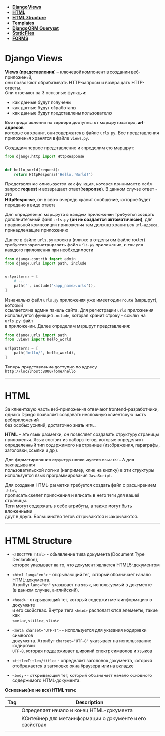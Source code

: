 <!-- TOC -->
* [**Django Views**](#django-views)
* [**HTML**](#html)
* [**HTML Structure**](#html-structure)
* [**Templates**](#templates)
* [**Django ORM Queryset**](#django-orm-queryset)
* [**StaticFiles**](#staticfiles)
* [**FORMS**](#forms)
<!-- TOC -->

# **Django Views**

**Views (представления)** – ключевой компонент в создании веб-приложений,       
они позволяют обрабатывать HTTP-запросы и возвращать HTTP-ответы.     
Они отвечают за 3 основные функции: 
* как данные будут получены
* как данные будут обработаны
* как данные будут представлены пользователю


Все представления на сервере доступны от маршрутизатора, **url-адресов**       
которые он хранит, они содержатся в файле `urls.py`. Все представления      
приложения хранятся в файле `views.py`.      

Создадим первое представление и определим его маршрут:

```python
from django.http import HttpResponse


def hello_world(request):
    return HttpResponse('Hello, World!')
```

Представление описывается как функция, которая принимает в себя     
запрос **request** и возвращает ответ(**response**). В данном случае ответ - это      
**HttpResponse**, он в свою очередь хранит сообщение, которое будет        
передано в виде ответа         

Для определения маршрута в каждом приложении требуется создать       
дополнительный файл `urls.py` **(он не создается автоматически)**, для        
правильной композиции приложения там должны храниться `url-адреса`,        
принадлежащие приложению        


Далее в файле `urls.py` проекта (или же в отдельном файле router)                                                 
требуется зарегистрировать файл `urls.py` приложения, и так для                                             
каждого приложения при необходимости                                            


```python
from django.contrib import admin
from django.urls import path, include


urlpatterns = [
    # ...
    path('', include('<app_name>.urls')),
]
```

Изначально файл `urls.py` приложения уже имеет один `route` (маршрут), который        
ссылается на админ панель сайта. Для регистрации `urls` приложения       
используется функция `include`, которая хранит строку - ссылку на `urls.py`-файл      
в приложении. Далее определим маршрут представления:       

```python
from django.urls import path
from .views import hello_world

urlpatterns = [
    path('hello/', hello_world),
]
```

Теперь представление доступно по адресу
`http://localhost:8000/home/hello`

---

# **HTML**

За клиентскую часть веб-приложения отвечают frontend-разработчики,          
однако Django позволяет создавать несложную клиентскую часть вебприложений         
без особых усилий, достаточно знать `HTML`.       


**HTML** – это язык разметки, он позволяет создавать структуру страницы          
приложения. Язык состоит из набора тегов, которые определяют        
определенный тип содержимого на странице (изображения, параграфы,         
заголовки, ссылки и др.).           


Для форматирования структур используется язык `CSS`. А для закладывания        
пользовательской логики (например, клик на кнопку) в эти структуры        
используется язык программирования `JavaScript`.          


Для создания HTML-разметки требуется создать файл с расширением `.html`,            
прописать скелет приложения и вписать в него теги для вашей страницы.         
Теги могут содержать в себе атрибуты, а также могут быть вложенными         
друг в друга. Большинство тегов открываются и закрываются.              


---

# **HTML Structure**

* `<!DOCTYPE html>` - объявление типа документа (Document Type Declaration),           
которое указывает на то, что документ является HTML5-документом          

* `<html lang="en">` - открывающий тег, который обозначает начало HTML-документа.         
Атрибут `lang="en"` указывает на язык, используемый в документе            
(в данном случае, английский).      


* `<head>` - открывающий тег, который содержит метаинформацию о документе     
и его свойствах. Внутри тега `<head>` располагаются элементы, такие как         
`<meta>`, `<title>`, `<link>`


* `<meta charset="UTF-8">` - используется для указания кодировки символов       
документа. Атрибут `charset="UTF-8"` указывает на использование кодировки       
`UTF-8`, которая поддерживает широкий спектр символов и языков          


* `<title>Title</title>` - определяет заголовок документа, который         
отображается в заголовке окна браузера или на вкладке      


* `<body>` - открывающий тег, который обозначает начало основного        
содержимого HTML-документа.          


**Основные(но не все) HTML теги:**


| Tag                                                 | Description                                                                                                        |
|-----------------------------------------------------|--------------------------------------------------------------------------------------------------------------------|
| <html>                                              | Определяет начало и конец HTML-документа                                                                           |
| <head>                                              | КОнтейнер для метаинформации о документе и его свойствах                                                           |
| <title>                                             | Определяет заголовок документа, отображаемый в браузере                                                            |
| <meta>                                              | Устанавливает метаданные о документе, такие как кодировка                                                          |
| <body>                                              | Определяет основное содержимое HTML-документа                                                                      |
| <h1>, <h2>, <h3>,<br/><h4>, <h5>, <h6>              | Заголовки разных уровней. Чем меньше цифра, тем больше шрифт.<br/>Заголовой первого уровня может быть только один. |
| <p>                                                 | Параграф текста(обычно туда улетают разные небольшие абзацы и прочее)                                              |
| <a>                                                 | Создаёт гиперссылку на другую страницу, или сторонний адрес                                                        |
| <img>                                               | Вставляет изображение. Можно так же указывать значение по умолчанию, если картинка не может быть вставлена         |
| <ul>, <ol>, <li>                                    | СОздание неупорядоченного(маркированного) и упорялоченного (нумерованного)<br/>списков                             |
| <table>, <tr>, <th>, <td>                           | Создание таблицы и её элементов. (Строки(tr), столбцы(th) и ячейки(td))                                            |
| <form>, <input>, <textarea>,<br/><select>, <button> | Создание формы и её элементов (поля ввода, поле текста, выбор из списка, кнопки)                                   |
| <div>, <span>                                       | Контейнерные элементы для группировки и стилизации содержимого                                                     |
| <strong>, <b>                                       | Выделение текста жирным шрифтом                                                                                    |
| <em>, <i>                                           | Курсивное выделение текста                                                                                         |
| <br>                                                | Перенос строки                                                                                                     |
| <hr>                                                | Горизонтальная линия                                                                                               |


---

# **Templates**

**Шаблоны (templates)** – это страницы приложения, они позволяют отделять и           
манипулировать логикой отображения информации на странице.          

Шаблоны пишутся с помощью Django-шаблонизатора. Шаблонизатор позволяет        
совмещать **HTML** и **Python-код** для манипулирования вашей страницей. Все         
шаблоны хранятся в папке **templates**, которая создаётся в каталоге вашего       
проекта. Для того, чтобы Django проект видел ваши шаблоны, требуется в        
список ключа `DIRS` добавить название папки с шаблонами.


Давайте создадим представление, которое позволит рендерить шаблон(**HTML**) и
выводить данные из представления:

```python
# apps.todo.views
from django.shortcuts import render


def hello_page(request):
    context = {
      "welcome_message": "Hello from the first View!!!",
    }
    
    return render(request, "home.html", context=context)
```

С помощью функции `render` мы можем выбрать шаблон из каталога       
`templates` и данные в виде словаря, которые получает шаблон. Функция        
`render` принимает `request` для того, чтобы выстроить ответ от пришедшего          
запроса. Запрос высылается при переходе на маршрут к нашему представлению             


Далее получим данные в шаблоне:

```html
<!--templates.main.html-->
<!DOCTYPE html>
<html lang="en">
<head>
    {% load static %}
    <meta charset="UTF-8">
    <link rel="stylesheet" href="{% static 'todo/css/styles.css' %}">
    <link rel="stylesheet" href="{% static 'todo/css/tasks.css' %}">
    <link rel="stylesheet" href="{% static 'todo/css/task_form.css' %}">
    <link rel="stylesheet" href="{% static 'todo/css/task_info.css' %}">
    <link href="https://cdn.jsdelivr.net/npm/bootstrap@5.0.2/dist/css/bootstrap.min.css" rel="stylesheet"
          integrity="sha384-EVSTQN3/azprG1Anm3QDgpJLIm9Nao0Yz1ztcQTwFspd3yD65VohhpuuCOmLASjC" crossorigin="anonymous">
    <script src="https://cdn.jsdelivr.net/npm/bootstrap@5.0.2/dist/js/bootstrap.bundle.min.js"
            integrity="sha384-MrcW6ZMFYlzcLA8Nl+NtUVF0sA7MsXsP1UyJoMp4YLEuNSfAP+JcXn/tWtIaxVXM"
            crossorigin="anonymous"></script>
    <title>{% block title %}{% endblock %}</title>
</head>
<body>
<div class="container">
    <nav class="navbar navbar-expand-lg navbar-light bg-light">
        <div class="container-fluid">
            <a class="navbar-brand" href="#">MyApp</a>
            <button class="navbar-toggler" type="button" data-bs-toggle="collapse"
                    data-bs-target="#navbarSupportedContent" aria-controls="navbarSupportedContent"
                    aria-expanded="false" aria-label="Toggle navigation">
                <span class="navbar-toggler-icon"></span>
            </button>
            <div class="collapse navbar-collapse" id="navbarSupportedContent">
                <ul class="navbar-nav me-auto mb-2 mb-lg-0">
                    <li class="nav-item">
                        <a class="nav-link active" aria-current="page" href="#">Home</a>
                    </li>
                    <li class="nav-item">
                        <a class="nav-link" href="#">Profile</a>
                    </li>
                    <li class="nav-item dropdown">
                        <a class="nav-link dropdown-toggle" href="#" id="navbarDropdown" role="button"
                           data-bs-toggle="dropdown" aria-expanded="false">
                            Tasks
                        </a>
                        <ul class="dropdown-menu" aria-labelledby="navbarDropdown">
                            <li><a class="dropdown-item" href="#">All</a></li>
                            <li><a class="dropdown-item" href="#">Subtasks</a></li>
                            <li>
                                <hr class="dropdown-divider">
                            </li>
                            <li><a class="dropdown-item" href="#">Board</a></li>
                        </ul>
                    </li>
                    <li class="nav-item">
                        <a class="nav-link" href="#" tabindex="-1">Add Task</a>
                    </li>
                </ul>
                <form class="d-flex">
                    <input class="form-control me-2" type="search" placeholder="Search" aria-label="Search">
                    <button class="btn btn-outline-success" type="submit">Search</button>
                </form>
            </div>
        </div>
    </nav>
    {% block content %}
    {% endblock %}
</div>
</body>
</html>
```

Если вдруг вопросы о том, а шо за тэги у нас есть вообще? Вот:

| Tag           | Description                                                                                       |
|---------------|---------------------------------------------------------------------------------------------------|
| {% for %}     | Итерация по элементам списка, или QuerySet                                                        |
| {% endfor %}  | Завершение блока цикла                                                                            |
| {% if %}      | Условное выполнение блока кода                                                                    |
| {% else %}    | Альтернативный блок кода, выполняющийся<br/>при отрицательном условии в {% if %}                  |
| {% elif %}    | Альтернативное условие проверки в блоке {% if %}                                                  |
| {% endif %}   | Завершение блока {% if %}                                                                         |
| {% include %} | Включение другого шаблона в текущий                                                               |
| {% block %}   | Определение блока кода, который может быть выполнен<br/>и так же переопределён в дочернем шаблоне |
| {% extends %} | Наследование одного, или нескольких шаблонов от другого, родительского                            |
| {% load %}    | Загрузка и использование других, доп фильтров и тегов                                             |
| {% url %}     | Создание url-адреса на основе имени маршрута                                                      |
| {% with %}    | Создание переменной с ограниченной областью видимости                                             |
| {% comment %} | Коммент                                                                                           |

---

# **Django ORM Queryset**

Django ORM предоставляет с помощью атрибута `objects` (менеджера моделей)           
удобную выборку объектов из вашей БД, он содержит несколько основных методов:        

```python
all_objects = YourModel.objects.all()  # выборка всех записей из таблицы
```

```python
filtered_objects = YourModel.objects.filter(field=value)  # выборка записей с определённым значением поля
```

```python
one_object = YourModel.objects.get(field=value)  # используется для выборки одной записи с
# определённым значением поля, если записей с
# таким условием несколько, будет получена первая
# лучше использовать метод get_object_or_404
```

```python
excluded_objects = YourModel.objects.exclude(field=value)  # позволяет исключить
# определенные записи по значению
# поля
```

```python
sorted_objects = YourModel.objects.order_by('field')  # позволяет отсортировать выборку
# из таблицы
```

```python
from django.db.models import Q
from your_app.models import YourModel


objects = YourModel.objects.filter(Q(field=value) | Q(field=value))

# Q позволяет добавить оператор или (|), и (&)
```


Помимо выборки, с помощью `.save()` можно сохранить запись, `.delete()` -
удалить, `create()` - создать.         


Попробуем вывести все новости из таблицы на сайт:

```python
# apps.todo.views
from django.shortcuts import render


def get_all_tasks(request):
    tasks = Task.objects.all()

    content = {
        "tasks": tasks,
    }

    return render(
        request=request,
        template_name='todo/all_todos.html',
        context=content
    )
```

```html
<!--templates/todo/all_todos.html-->
{% extends 'main.html' %}

{% block title %}
    All Tasks
{% endblock %}

{% block content %}
    <div class="todos">
        {% for task in tasks %}
            <div class="task">
                <h2>title: {{ task.title }}</h2>
                <h4>category: {{ task.category }}</h4>
                <h4>status: <b>{{ task.status }}</b></h4>
                <p><b>description: </b>{{ task.description }}</p>
                <h4>creator: {{ task.creator }}</h4>
                <h4>date started: {{ task.date_started }}</h4>
                <h4>deadline: {{ task.deadline }}</h4>
            </div>
        {% endfor %}
    </div>
{% endblock %}

```

```python
# apps.todo.urls
from django.urls import path

from apps.todo.views import get_all_tasks

app_name = 'todos'


urlpatterns = [
    path("", get_all_tasks, name='all-tasks'),
]
```
И наш `router`:
```python
# apps.router
from django.urls import path, include


urlpatterns = [
    path("tasks/", include('apps.todo.urls')),
]

```

---

# **StaticFiles**

Файлы, которые в процессе вашего приложения никогда не изменятся       
являются `Static files` (статическими файлами). Это могут быть         
изображения, `.css` файлы, `.js` файлы и др., которые связаны с внешним           
видом и функциональностью веб-приложения.     


Для того, чтобы использовать такие файлы требуется создать папку `static`
в каталоге приложения и подключить её в настройках проекта:

```python
# settings.py
STATIC_URL = "/static/"
STATIC_ROOT = os.path.join(BASE_DIR, 'static/')


MEDIA_ROOT = os.path.join(BASE_DIR, "media")
MEDIA_URL = "/media/"
```

После этой махинации, чтобы на стороне браузера ваша статика так же была                                           
видна, необходимо добавить её к урлам:                                              

```python
# app.urls.py
urlpatterns = [
    path("admin/", admin.site.urls),
    path("", include("apps.router")),
]

urlpatterns += static(settings.STATIC_URL, document_root=settings.STATIC_ROOT)  # new
urlpatterns += static(settings.MEDIA_URL, document_root=settings.MEDIA_ROOT)  # new

# new
if settings.DEBUG:
    import debug_toolbar

    urlpatterns = [
        path('__debug__/', include(debug_toolbar.urls)),
    ] + urlpatterns

```

Для того, чтобы по иерархии не было конфликтов, если вдруг вы будите создавать                                           
файлы с одинаковым названием, просто в разных приложениях, необходимо в папке `static`                                     
создавать папку с названием самого приложения, а в ней уже дополнительно три папки:                                     

* `css`
* `js`
* `img`

Стандартная структура будет выглядеть так:                                           
```
<app_name> |
           | static |
                    | <app_name> |
                                 | css
                                 | js
                                 | img
```

```html
<!--templates/todo/all_todos.html-->
{% extends 'main.html' %}
{% load static %} <!-- NEW -->

{% block title %}
    All Tasks
{% endblock %}

{% block content %}
    <link rel="stylesheet" href="{% static 'todo/css/tasks.css' %}">  <!-- NEW -->
    <div class="todos">
        {% for task in tasks %}
            <div class="task">
                <h2>title: {{ task.title }}</h2>
                <h4>category: {{ task.category }}</h4>
                <h4>status: <b>{{ task.status }}</b></h4>
                <p><b>description: </b>{{ task.description }}</p>
                <h4>creator: {{ task.creator }}</h4>
                <h4>date started: {{ task.date_started }}</h4>
                <h4>deadline: {{ task.deadline }}</h4>
            </div>
        {% endfor %}
    </div>
{% endblock %}

```

И напишем стилей в самом CSS:

```css
/*apps.todo.static.todo.css.styles.css*/
body {
    background: #b2e5af;
}

.container {
    max-width: 1440px;
    margin: 0 auto;
}
```

```css
/*apps.todo.static.todo.css.tasks.css*/
.todos {
    display: flex;
    flex-wrap: wrap;
    gap: 20px;
    justify-content: center;
    margin-top: 30px;
}

.task {
    width: 100%;
    height: 100%;
    box-sizing: border-box;
    border: 1px solid #2ECC71;
    padding: 10px;
    border-radius: 5px;
    box-shadow: 0 0 10px rgba(46, 204, 113, 0.5);
    background-color: #ecf0f1;
}

.task h2, .task h4, .task p {
    margin: 5px 0;
}

.task h4 {
    color: #16a085;
}

.task h4 b {
    color: chocolate;
}


.task p {
    color: #34495e;
}


.task h4[style*="color: chocolate"] {
    color: #e67e22;
}

.task-link {
    display: flex;
    text-decoration: none;
    color: inherit;
    width: 300px;
    margin-bottom: 20px;
}

.task-link:hover {
    background-color: #dfe6e9; /* Светлый фон при наведении */
    border-color: #27ae60; /* Темно-зеленая граница при наведении */
}

.task-link:hover h2 {
    color: #27ae60;
}
```
---

# **FORMS**

`Django` предоставляет специальные возможности для создания форм на         
странице, которые можно использовать многократно в разных местах, они            
упрощают валидацию данных, помогают связывать формы с моделями и            
многое другое. Создание форм происходит в приложении и файле `forms.py`         
Создадим форму создания новой задачи      


```python
# apps.todo.forms.py
from django.contrib.auth.models import User
from django.forms import fields, widgets, ModelForm
from django.forms import ModelChoiceField

from apps.todo.models import (
    Task,
    SubTask,
    Category,
    Status,
)


class CreateTaskForm(ModelForm):

    title = fields.CharField(max_length=25)
    description = fields.CharField(max_length=1500, widget=fields.Textarea)
    creator = ModelChoiceField(queryset=User.objects.all())
    category = ModelChoiceField(queryset=Category.objects.all(), required=False)
    status = ModelChoiceField(queryset=Status.objects.all())

    date_started = fields.DateField(widget=widgets.DateInput(attrs={'type': 'date'}))
    deadline = fields.DateField(widget=widgets.DateInput(attrs={'type': 'date'}))
    updated_at = fields.DateTimeField(widget=widgets.DateTimeInput(attrs={'type': 'datetime-local'}), required=False)
    deleted_at = fields.DateTimeField(widget=widgets.DateTimeInput(attrs={'type': 'datetime-local'}), required=False)

    class Meta:
        model = Task
        fields = '__all__'

```

Создание формы схоже на создание модели, тут так же имеются поля, которые                                              
хранятся в модуле `fields`. Так же, если какое-то поле должно быть                                                     
выпадающим списком, в котором будут данные из присоединённой таблицы, нужно                                                   
использовать класс `ModelChoiceField`, в котором прописывать `queryset` тех                                               
данных, которые должны будут отображаться.                                         
`widget` помогают определить, как именно конкретное поле должно быть отображено                                             
в браузере (HTML странице)                                                                    

Каждое поле формы (`Field`) в `Django` может быть связано с виджетом, который                                                                     
управляет следующими аспектами:                                                                    

**HTML-представление поля**: Виджет определяет **HTML-код**, который будет использоваться                                                                    
для отображения поля формы. Например, для текстового поля (`CharField`) это может                                                                     
быть `<input type="text">`, а для поля выбора (`ChoiceField`) - `<select>`.                                                                    

**Атрибуты HTML-элементов**: Виджеты позволяют определять дополнительные HTML-атрибуты                                                                     
для поля, такие как `class`, `id`, `style`, `placeholder` и т.д.                                                                    

Обработка данных на стороне клиента: Некоторые виджеты могут включать `JavaScript`                                                                    
для добавления интерактивных функций, таких как календари для выбора даты или                                                                     
слайдеры для числовых значений.                                                                     

Виджеты могут быть использованы в формах двумя основными способами:                                                                     

1) Назначение виджета при определении поля формы:                                                  
```python
class MyForm(forms.Form):
    my_field = forms.CharField(widget=forms.Textarea)
# Здесь поле my_field будет отображаться как многострочное текстовое поле (<textarea>).
```

2) Изменение виджета для модельной формы:                                                
```python
class MyModelForm(ModelForm):
    class Meta:
        model = MyModel
        fields = ['my_field']
        widgets = {
            'my_field': forms.Textarea(attrs={'placeholder': 'Введите текст'})
        }

# В этом примере для поля my_field модели MyModel устанавливается многострочное
# текстовое поле с атрибутом placeholder.
```

В шаблоне мы создаём форму, которая дополнительно содержит кнопку             
`submit`. Если в форме указан атрибут `method`, тогда при нажатии на кнопку             
формы на сервер будет отправлен `post-запрос`      

```html
<!--templates/todo/create_task.html-->
{% extends 'main.html' %}
{% block title %}
    Create New Task
{% endblock %}

{% block content %}
    <div class="new-task-title">
        Create New Task
    </div>
    <div class="new-task-container">
        <form method="post">
            {% csrf_token %}

            <div class="mb-3">
                <label for="title" class="form-label">Title</label>
                <input type="text" class="form-control" id="title" name="title" maxlength="25" placeholder="Title">
            </div>

            <div class="mb-3">
                <label for="description" class="form-label">Description</label>
                <textarea class="form-control" id="description" name="description" maxlength="1500"
                          placeholder="Description"></textarea>
            </div>

            <div class="mb-3">
                <label for="creator" class="form-label">Creator</label>
                <select class="form-control" id="creator" name="creator">
                    <option value="" selected="">---</option>
                    {% for user in users %}
                        <option value="{{ user.id }}">{{ user.username }}</option>
                    {% endfor %}
                </select>
            </div>

            <div class="mb-3">
                <label for="category" class="form-label">Category</label>
                <select class="form-control" id="category" name="category">
                    <option value="" selected="">---</option> <!-- For optional category -->
                    {% for category in categories %}
                        <option value="{{ category.id }}">{{ category.name }}</option>
                    {% endfor %}
                </select>
            </div>

            <div class="mb-3">
                <label for="status" class="form-label">Status</label>
                <select class="form-control" id="status" name="status">
                    <option value="" selected="">---</option>
                    {% for status in statuses %}
                        <option value="{{ status.id }}">{{ status.name }}</option>
                    {% endfor %}
                </select>
            </div>

            <div class="mb-3">
                <label for="date_started" class="form-label">Date Started</label>
                <input type="date" class="form-control" id="date_started" name="date_started">
            </div>

            <div class="mb-3">
                <label for="deadline" class="form-label">Deadline</label>
                <input type="date" class="form-control" id="deadline" name="deadline">
            </div>

            <button type="submit" class="btn btn-primary">Create</button>
        </form>
    </div>
{% endblock %}
```

В представлении прописываем 2 варианта событий, если приходит `POST` запрос,          
тогда собираем данные с помощью `request.POST.get` (“Название             
атрибута”) и создаём новый объект задачи в БД, иначе же просто                
рендерим страницу.             
Для соединения формы с шаблоном передаем ее экземпляр в `context`         

```python
# apps.todo.views.py
from django.shortcuts import render, redirect

from news.forms import CreateNewsForm
from news.models import News


def create_new_task(request):
    users = User.objects.all()
    categories = Category.objects.all()
    statuses = Status.objects.all()

    if request.method == "POST":
        form = CreateTaskForm(request.POST)
        if form.is_valid():
            task_data = form.cleaned_data
            Task.objects.create(**task_data)
            return redirect('router:todos:all_tasks')

        context = {
            "form": form,
            "users": users,
            "categories": categories,
            "statuses": statuses
        }
    else:
        form = CreateTaskForm()
        context = {
            "form": form,
            "users": users,
            "categories": categories,
            "statuses": statuses
        }

    return render(
        request=request,
        template_name='todo/create_task.html',
        context=context
    )
```

ну и стилей накидаем, раз уж начали...:

```css
/*apps.todo.static.todo.css.task_form.css*/
.new-task-title {
    text-align: center;
    color: #2ECC71;
    font-size: 24px;
    font-weight: bold;
    margin-top: 30px;
    margin-bottom: 20px;
}

.new-task-container {
    border: 1px solid #2ECC71;
    padding: 20px;
    border-radius: 5px;
    box-shadow: 0 0 10px rgba(46, 204, 113, 0.5);
    background-color: #ecf0f1;
    width: 600px;
    margin: 50px auto auto;
}

.new-task-container input[type="text"],
.new-task-container input[type="date"],
.new-task-container input[type="datetime-local"],
.new-task-container textarea {
    width: 100%;
    padding: 8px;
    margin: 8px 0;
    display: inline-block;
    border: 1px solid #ccc;
    border-radius: 4px;
    box-sizing: border-box;
}

.new-task-container button {
    width: 100%;
    background-color: #2ECC71;
    color: white;
    padding: 14px 20px;
    margin: 8px 0;
    border: none;
    border-radius: 4px;
    cursor: pointer;
}

.new-task-container button:hover {
    background-color: #45a049;
}

.new-task-container label {
    margin-top: 10px;
    display: block;
}
```

Давайте так же создадим форму для обновления задачи через браузер!

Создадим новую форму:

```python
# apps.todo.forms.py
class TaskUpdateForm(ModelForm):

    class Meta:
        model = Task
        fields = ('title', 'description', 'category', 'status', 'updated_at',)
```

Теперь нам нужно создать новую вьюшку(отображение) - спец функцию, которая       
должна отработать при триггере какого-то из эндпоинтов:

```python
# apps.todo.views.py
def update_task(request, task_id):
    task = get_object_or_404(Task, id=task_id)
    categories = Category.objects.all()
    statuses = Status.objects.all()

    if request.method == 'POST':
        form = TaskUpdateForm(request.POST, instance=task)

        if form.is_valid():
            form.save()
            return redirect('router:todos:all_tasks')

        context = {
            "form": form,
            "categories": categories,
            "statuses": statuses
        }

    else:
        form = TaskUpdateForm(instance=task)

        context = {
            "form": form,
            "categories": categories,
            "statuses": statuses
        }

    return render(
        request=request,
        template_name='todo/update_task.html',
        context=context
    )
```

После нужно создать вэб шаблон, в котором мы собственно всё это дело отобразим:

```html
<!--templates/todo/update_task.html-->
{% extends 'main.html' %}

{% block title %}
    Update task
{% endblock %}

{% block content %}
	<div class="new-task-title">
        Update Task
    </div>
    <div class="new-task-container">
        <form method="post">
            {% csrf_token %}

            <div class="mb-3">
                <label for="title" class="form-label">Title</label>
                <input type="text" class="form-control" id="title" name="title" maxlength="25" placeholder="Title">
            </div>

            <div class="mb-3">
                <label for="description" class="form-label">Description</label>
                <textarea class="form-control" id="description" name="description" maxlength="1500"
                          placeholder="Description"></textarea>
            </div>

            <div class="mb-3">
                <label for="category" class="form-label">Category</label>
                <select class="form-control" id="category" name="category">
                    <option value="" selected="">---</option> <!-- For optional category -->
                    {% for category in categories %}
                        <option value="{{ category.id }}">{{ category.name }}</option>
                    {% endfor %}
                </select>
            </div>

            <div class="mb-3">
                <label for="status" class="form-label">Status</label>
                <select class="form-control" id="status" name="status">
                    <option value="" selected="">---</option>
                    {% for status in statuses %}
                        <option value="{{ status.id }}">{{ status.name }}</option>
                    {% endfor %}
                </select>
            </div>

            <div class="mb-3">
                <label for="updated_at" class="form-label">Updated At</label>
                <input type="date" class="form-control" id="updated_at" name="updated_at">
            </div>

            <button type="submit" class="btn btn-primary">Update</button>
        </form>
    </div>
{% endblock %}
```

В конце это дело всё нужно скрепить, создав отдельный эндпоинт для этих действий:

```python
# apps.todo.urls.py
from django.urls import path

from apps.todo.views import (
    get_all_tasks,
    create_new_task,
    update_task,  # NEW
)

app_name = 'todos'


urlpatterns = [
    path("", get_all_tasks, name='all_tasks'),
    path("create/", create_new_task, name='create-task'),
    path("<int:task_id>/update/", update_task, name='update-task'),  # NEW
]

```

Остаётся дело за малым:                                                 

Добавить возможность получать определённую задачу                                            

```python
# apps.todo.views.py
def get_task_info_by_task_id(request, task_id):
    task = get_object_or_404(Task, id=task_id)

    context = {
        "task": task
    }

    return render(
        request=request,
        template_name='todo/task_info.html',
        context=context
    )
```

```html
<!--templates/todo/task_info.html-->
{% extends 'main.html' %}

{% block title %}
    {{ task.title }}
{% endblock %}

{% block content %}
    <div class="task-content">
        <div class="task-info">
            <h2>title: {{ task.title }}</h2>
            <h4>category: {{ task.category }}</h4>
            <h4>status: <b>{{ task.status }}</b></h4>
            <p><b>description: </b>{{ task.description }}</p>
            <h4>creator: {{ task.creator }}</h4>
            <h4>date started: {{ task.date_started }}</h4>
            <h4>deadline: {{ task.deadline }}</h4>
        </div>
        <div class="button-container">
            <button class="update-button"><a href="{% url 'router:todos:update-task' task.id %}">Update</a></button>
            <button class="delete-button"><a href="{% url 'router:todos:delete-task' task.id %}">Delete</a></button>
        </div>
    </div>
{% endblock %}
```

```css
/*apps.todo.static.todo.css.task_info.css*/
.task-content {
    display: flex;
    flex-direction: column;
    align-items: center;
    padding: 20px;
}

.task-info {
    border: 1px solid #2ECC71;
    padding: 20px;
    border-radius: 5px;
    box-shadow: 0 0 10px rgba(46, 204, 113, 0.5);
    background-color: #ecf0f1;
    margin-bottom: 20px;
    width: 100%;
    max-width: 600px; /* Максимальная ширина для больших экранов */
}

.button-container {
    display: flex;
    justify-content: center;
    gap: 10px; /* Добавляет пространство между кнопками */
}


.update-button, .delete-button {
    padding: 10px 15px;
    border-radius: 5px;
    cursor: pointer;
    font-weight: bold;
    background-color: transparent; /* Прозрачный фон */
    color: #34495e; /* Цвет текста */
    transition: background-color 0.3s ease;
}

.update-button {
    border: 2px solid #27ae60; /* Зеленая граница */
    box-shadow: 0 0 10px rgba(46, 204, 113, 0.5);
}

.update-button a {
    text-decoration: none;
    color: black;
}

.update-button a:hover {
    color: white;
}

.update-button:hover {
    background-color: #27ae60;
    color: white;
}

.delete-button {
    border: 2px solid #e74c3c; /* Красная граница */
    box-shadow: 0 0 10px rgba(231, 76, 60, 0.5);
}

.delete-button a {
    text-decoration: none;
    color: black;
}

.delete-button a:hover {
    color: white;
}

.delete-button:hover {
    background-color: #e74c3c;
    color: white;
}
```
```python
# apps.todo.urls.py
urlpatterns = [
    path("", get_all_tasks, name='all-tasks'),
    path("create/", create_new_task, name='create-task'),
    path("<int:task_id>/", get_task_info_by_task_id, name='task-detail'),  # NEW
]
```


Добавить овзможность в этой задаче редактировать её и удалять                                            

```python
# apps.todo.views.py
def update_task(request, task_id):
    task = get_object_or_404(Task, id=task_id)
    categories = Category.objects.all()
    statuses = Status.objects.all()

    if request.method == 'POST':
        form = TaskUpdateForm(request.POST, instance=task)

        if form.is_valid():
            form.save()
            return redirect('router:todos:all_tasks')

        context = {
            "form": form,
            "categories": categories,
            "statuses": statuses
        }

    else:
        form = TaskUpdateForm(instance=task)

        context = {
            "form": form,
            "categories": categories,
            "statuses": statuses
        }

    return render(
        request=request,
        template_name='todo/update_task.html',
        context=context
    )


def delete_task(request, task_id):
    task = get_object_or_404(Task, id=task_id)

    task.delete()
    return redirect('router:todos:all-tasks')
```

```html
<!--templates/todo/update_task.html-->
{% extends 'main.html' %}

{% block title %}
    Update task
{% endblock %}

{% block content %}
	<div class="new-task-title">
        Update Task
    </div>
    <div class="new-task-container">
        <form method="post">
            {% csrf_token %}

            <div class="mb-3">
                <label for="title" class="form-label">Title</label>
                <input type="text" class="form-control" id="title" name="title" maxlength="25" placeholder="Title">
            </div>

            <div class="mb-3">
                <label for="description" class="form-label">Description</label>
                <textarea class="form-control" id="description" name="description" maxlength="1500"
                          placeholder="Description"></textarea>
            </div>

            <div class="mb-3">
                <label for="category" class="form-label">Category</label>
                <select class="form-control" id="category" name="category">
                    <option value="" selected="">---</option> <!-- For optional category -->
                    {% for category in categories %}
                        <option value="{{ category.id }}">{{ category.name }}</option>
                    {% endfor %}
                </select>
            </div>

            <div class="mb-3">
                <label for="status" class="form-label">Status</label>
                <select class="form-control" id="status" name="status">
                    <option value="" selected="">---</option>
                    {% for status in statuses %}
                        <option value="{{ status.id }}">{{ status.name }}</option>
                    {% endfor %}
                </select>
            </div>

            <div class="mb-3">
                <label for="updated_at" class="form-label">Updated At</label>
                <input type="date" class="form-control" id="updated_at" name="updated_at">
            </div>

            <button type="submit" class="btn btn-primary">Update</button>
        </form>
    </div>
{% endblock %}
```


Ну и ссылками подвязать всё                                                   

```html
<!--templates/main.html-->
<!DOCTYPE html>
<html lang="en">
<head>
    {% load static %}
    <meta charset="UTF-8">
    <link rel="stylesheet" href="{% static 'todo/css/styles.css' %}">
    <link rel="stylesheet" href="{% static 'todo/css/tasks.css' %}">
    <link rel="stylesheet" href="{% static 'todo/css/task_form.css' %}">
    <link rel="stylesheet" href="{% static 'todo/css/task_info.css' %}">
    <link href="https://cdn.jsdelivr.net/npm/bootstrap@5.0.2/dist/css/bootstrap.min.css" rel="stylesheet"
          integrity="sha384-EVSTQN3/azprG1Anm3QDgpJLIm9Nao0Yz1ztcQTwFspd3yD65VohhpuuCOmLASjC" crossorigin="anonymous">
    <script src="https://cdn.jsdelivr.net/npm/bootstrap@5.0.2/dist/js/bootstrap.bundle.min.js"
            integrity="sha384-MrcW6ZMFYlzcLA8Nl+NtUVF0sA7MsXsP1UyJoMp4YLEuNSfAP+JcXn/tWtIaxVXM"
            crossorigin="anonymous"></script>
    <title>{% block title %}{% endblock %}</title>
</head>
<body>
<div class="container">
    <nav class="navbar navbar-expand-lg navbar-light bg-light">
        <div class="container-fluid">
            <a class="navbar-brand" href="{% url 'router:home' %}">MyApp</a>
            <button class="navbar-toggler" type="button" data-bs-toggle="collapse"
                    data-bs-target="#navbarSupportedContent" aria-controls="navbarSupportedContent"
                    aria-expanded="false" aria-label="Toggle navigation">
                <span class="navbar-toggler-icon"></span>
            </button>
            <div class="collapse navbar-collapse" id="navbarSupportedContent">
                <ul class="navbar-nav me-auto mb-2 mb-lg-0">
                    <li class="nav-item">
                        <a class="nav-link active" aria-current="page" href="{% url 'router:home' %}">Home</a>
                    </li>
                    <li class="nav-item">
                        <a class="nav-link" href="#">Profile</a>
                    </li>
                    <li class="nav-item dropdown">
                        <a class="nav-link dropdown-toggle" href="#" id="navbarDropdown" role="button"
                           data-bs-toggle="dropdown" aria-expanded="false">
                            Tasks
                        </a>
                        <ul class="dropdown-menu" aria-labelledby="navbarDropdown">
                            <li><a class="dropdown-item" href="{% url 'router:todos:all-tasks' %}">All</a></li>
                            <li><a class="dropdown-item" href="#">Subtasks</a></li>
                            <li>
                                <hr class="dropdown-divider">
                            </li>
                            <li><a class="dropdown-item" href="#">Board</a></li>
                        </ul>
                    </li>
                    <li class="nav-item">
                        <a class="nav-link" href="{% url 'router:todos:create-task' %}" tabindex="-1">Add Task</a>
                    </li>
                </ul>
                <form class="d-flex">
                    <input class="form-control me-2" type="search" placeholder="Search" aria-label="Search">
                    <button class="btn btn-outline-success" type="submit">Search</button>
                </form>
            </div>
        </div>
    </nav>
    {% block content %}
    {% endblock %}
</div>
</body>
</html>
```

---